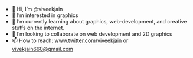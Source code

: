 - 👋 Hi, I’m @viveekjain
- 👀 I’m interested in graphics  
- 🌱 I’m currently learning about graphics, web-development, and creative stuffs on the internet. 
- 💞️ I’m looking to collaborate on web development and 2D graphics
- 📫 How to reach: www.twitter.com/viveekjain or vivekjain660@gmail.com

<!---
viveekjain/viveekjain is a ✨ special ✨ repository because its `README.md` (this file) appears on your GitHub profile.
You can click the Preview link to take a look at your changes.
--->
